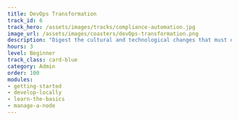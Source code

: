 ```yaml
---
title: DevOps Transformation
track_id: 6
track_hero: /assets/images/tracks/compliance-automation.jpg
image_url: /assets/images/coasters/devOps-transformation.png
description: "Digest the cultural and technological changes that must occur to mix DevOps principles into your organization. Begin your own DevOps journey through videos, case studies, and exercises to evaluate your progress."
hours: 3
level: Beginner
track_class: card-blue
category: Admin
order: 100
modules:
- getting-started
- develop-locally
- learn-the-basics
- manage-a-node
---
```

